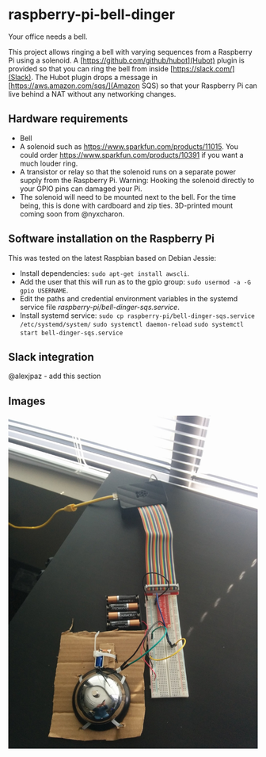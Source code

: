 # raspberry-pi-bell-dinger

Your office needs a bell.

This project allows ringing a bell with varying sequences from a Raspberry Pi
using a solenoid. A [https://github.com/github/hubot](Hubot) plugin is
provided so that you can ring the bell from inside [https://slack.com/](Slack).
The Hubot plugin drops a message in [https://aws.amazon.com/sqs/](Amazon SQS)
so that your Raspberry Pi can live behind a NAT without any networking changes.

## Hardware requirements

- Bell
- A solenoid such as https://www.sparkfun.com/products/11015. You could
  order https://www.sparkfun.com/products/10391 if you want a much louder ring.
- A transistor or relay so that the solenoid runs on a separate power supply
  from the Raspberry Pi. Warning: Hooking the solenoid directly to your GPIO
  pins can damaged your Pi.
- The solenoid will need to be mounted next to the bell. For the time being, this is
  done with cardboard and zip ties. 3D-printed mount coming soon from @nyxcharon.

## Software installation on the Raspberry Pi

This was tested on the latest Raspbian based on Debian Jessie:

- Install dependencies: `sudo apt-get install awscli`.
- Add the user that this will run as to the gpio group:
  `sudo usermod -a -G gpio USERNAME`.
- Edit the paths and credential environment variables in the systemd service file
  _raspberry-pi/bell-dinger-sqs.service_.
- Install systemd service:
  `sudo cp raspberry-pi/bell-dinger-sqs.service /etc/systemd/system/`
  `sudo systemctl daemon-reload`
  `sudo systemctl start bell-dinger-sqs.service`

## Slack integration

@alexjpaz - add this section

## Images

![Raspberry Pi with a bell](images/dinger.jpg)

